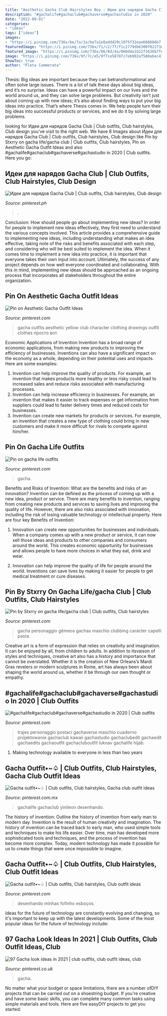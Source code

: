 ```yaml
---
title: "Aesthetic Gacha Club Hairstyles Boy : Идеи для нарядов Gacha Club"
description: "#gachalife#gachaclub#gachaverse#gachastudio in 2020"
date: "2022-09-01"
categories:
- "ideas"
tags: ["ideas"]
images:
- "https://i.pinimg.com/736x/be/7a/1e/be7a1e8addd29c1075f32eae608686b7.jpg"
featuredImage: "https://i.pinimg.com/736x/f1/c2/77/f1c2779db6300f82273e69abd6dc908a.jpg"
featured_image: "https://i.pinimg.com/736x/06/0d/4a/060d4a1b22f1636b7fed21743a0b31a4.jpg"
image: "https://i.pinimg.com/736x/9f/7c/e5/9f7ce58787c7eb902af580abec41e472.jpg"
ShowToc: true
author: "Fleta Cummerata"
---
```



Thesis: Big ideas are important because they can betransformational and often solve large issues.
There is a lot of talk these days about big ideas, and it’s no surprise. Ideas can have a powerful impact on our lives and the world around us, and they can solve large problems. But creativity isn’t just about coming up with new ideas; it’s also about finding ways to put your big ideas into practice. That’s where Thesis comes in. We help people turn their big ideas into successful products or services, and we do it by solving large problems.

	

		
looking for Идеи для нарядов Gacha Club | Club outfits, Club hairstyles, Club design you've visit to the right web. We have 8 Images about Идеи для нарядов Gacha Club | Club outfits, Club hairstyles, Club design like Pin by Stxrry on gacha life/gacha club | Club outfits, Club hairstyles, Pin on Aesthetic Gacha Outfit Ideas and also #gachalife#gachaclub#gachaverse#gachastudio in 2020 | Club outfits. Here you go:
		
    
## Идеи для нарядов Gacha Club | Club Outfits, Club Hairstyles, Club Design

<img loading=lazy src="https://i.pinimg.com/736x/f1/c2/77/f1c2779db6300f82273e69abd6dc908a.jpg" onerror="this.onerror=null;this.src='https://tse2.mm.bing.net/th?id=OIP.hw0n72kc4zhazoI_8wcU4QHaHW&amp;pid=15.1';" alt="Идеи для нарядов Gacha Club | Club outfits, Club hairstyles, Club design">

_Source: pinterest.ph_

>. 

	

Conclusion: How should people go about implementing new ideas?
In order for people to implement new ideas effectively, they first need to understand the various concepts involved. This article provides a comprehensive guide to implementing new ideas, including understanding what makes an idea effective, taking note of the risks and benefits associated with each step, and considering who will be best suited to implement the idea.
When it comes time to implement a new idea into practice, it is important that everyone takes their own input into account. Ultimately, the success of any project depends on how well everyone coordinated and collaborating. With this in mind, implementing new ideas should be approached as an ongoing process that incorporates all stakeholders throughout the entire organization.

    
## Pin On Aesthetic Gacha Outfit Ideas

<img loading=lazy src="https://i.pinimg.com/736x/a0/2d/7c/a02d7ce1389b4df4da4460d14bc5b1fd.jpg" onerror="this.onerror=null;this.src='https://tse2.mm.bing.net/th?id=OIP.AfBokxHmEb1MnHK_3iE5gQHaHa&amp;pid=15.1';" alt="Pin on Aesthetic Gacha Outfit Ideas">

_Source: pinterest.com_

>gacha outfits aesthetic yellow club character clothing drawings outfit clothes просто вот. 

	

Economic Applications of Invention
Invention has a broad range of economic applications, from making new products to improving the efficiency of businesses. Inventions can also have a significant impact on the economy as a whole, depending on their potential uses and impacts. Here are some examples: 
1. Invention can help improve the quality of products. For example, an invention that makes products more healthy or less risky could lead to increased sales and reduce risks associated with manufacturing processes. 
2. Invention can help increase efficiency in businesses. For example, an invention that makes it easier to track expenses or get information from suppliers could lead to faster delivery times and reduced costs for businesses. 
3. Invention can create new markets for products or services. For example, an invention that creates a new type of clothing could bring in new customers and make it more difficult for rivals to compete against him/her.

    
## Pin On Gacha Life Outfits

<img loading=lazy src="https://i.pinimg.com/736x/42/da/ef/42daef146777a8882a38511a99dda972.jpg" onerror="this.onerror=null;this.src='https://tse1.mm.bing.net/th?id=OIP.qtDMIcoFLrO0TlRSUtpPbgHaHK&amp;pid=15.1';" alt="Pin on gacha life outfits">

_Source: pinterest.com_

>gacha. 

	

Benefits and Risks of Invention: What are the benefits and risks of an innovation?
Invention can be defined as the process of coming up with a new idea, product or service. There are many benefits to invention, ranging from creating new products and services to saving lives and improving the quality of life. However, there are also risks associated with innovation, including the risk of losing valuable technology or intellectual property. Here are four key Benefits of Invention: 
1) Innovation can create new opportunities for businesses and individuals. When a company comes up with a new product or service, it can now sell those ideas and products to other companies and consumers around the world. This creates economic opportunity for businesses and allows people to have more choices in what they eat, drink and wear. 

2) Innovation can help improve the quality of life for people around the world. Inventions can save lives by making it easier for people to get medical treatment or cure diseases.

    
## Pin By Stxrry On Gacha Life/gacha Club | Club Outfits, Club Hairstyles

<img loading=lazy src="https://i.pinimg.com/736x/9f/7c/e5/9f7ce58787c7eb902af580abec41e472.jpg" onerror="this.onerror=null;this.src='https://tse1.mm.bing.net/th?id=OIP.lZjlTPGPSvQhsuW8JC7cTAHaGc&amp;pid=15.1';" alt="Pin by Stxrry on gacha life/gacha club | Club outfits, Club hairstyles">

_Source: pinterest.com_

>gacha personaggio gêmeos gachas maschio clubbing carácter capelli pasta. 

	

Creative art is a form of expression that relies on creativity and imagination. It can be enjoyed by all, from children to adults. In addition to itsvaison of styles and techniques, creative art also has a history and importance that cannot be overstated. Whether it is the creation of New Orleans’s Mardi Gras revelers or modern sculptures in Rome, art has always been about shaping the world around us, whether it be through our own thought or empathy.

    
## #gachalife#gachaclub#gachaverse#gachastudio In 2020 | Club Outfits

<img loading=lazy src="https://i.pinimg.com/736x/06/0d/4a/060d4a1b22f1636b7fed21743a0b31a4.jpg" onerror="this.onerror=null;this.src='https://tse4.mm.bing.net/th?id=OIP.yxqtLKicx4jFBOTupOoIBgHaHQ&amp;pid=15.1';" alt="#gachalife#gachaclub#gachaverse#gachastudio in 2020 | Club outfits">

_Source: pinterest.com_

>trajes personaggio postaci gachaverse maschio cuaderno projektowanie gachaclub kawaii gachastudio gachaclubedit gachaedit gachaedits gachaoutfit gachacluboutfit luknav gachalife hijab. 

	

1. Making technology available to everyone in less than two years 

    
## Gacha Outfit•~♤ | Club Outfits, Club Hairstyles, Gacha Club Outfit Ideas

<img loading=lazy src="https://i.pinimg.com/736x/10/fb/b5/10fbb526d38195b77c02bf443cb232c5.jpg" onerror="this.onerror=null;this.src='https://tse4.mm.bing.net/th?id=OIP.9nthOYa2VgO4yJN7CXP7aAHaHD&amp;pid=15.1';" alt="Gacha outfit•~♤ | Club outfits, Club hairstyles, Gacha club outfit ideas">

_Source: pinterest.com.mx_

>gachalife gachaclub yinileon desenhando. 

	

The history of invention: Outline the history of invention from early man to modern day.
Invention is the result of human creativity and imagination. The history of invention can be traced back to early man, who used simple tools and techniques to make his life easier. Over time, man has developed more sophisticated tools and techniques, and the process of invention has become more complex. Today, modern technology has made it possible for us to create things that were once impossible to imagine.

    
## Gacha Outfit•~♤ | Club Outfits, Club Hairstyles, Club Outfit Ideas

<img loading=lazy src="https://i.pinimg.com/736x/be/7a/1e/be7a1e8addd29c1075f32eae608686b7.jpg" onerror="this.onerror=null;this.src='https://tse2.mm.bing.net/th?id=OIP.vIYoNItGFb0n-1K-fpP8rgHaFH&amp;pid=15.1';" alt="Gacha outfit•~♤ | Club outfits, Club hairstyles, Club outfit ideas">

_Source: pinterest.com_

>desenhando minhas fofinho esboços. 

	

Ideas for the future of technology are constantly evolving and changing, so it's important to keep up with the latest developments. Some of the most popular ideas for the future of technology include: 

    
## 97 Gacha Look Ideas In 2021 | Club Outfits, Club Outfit Ideas, Club

<img loading=lazy src="https://i.pinimg.com/474x/8d/5b/fa/8d5bfa3c452e2148bd09602b931a5c07.jpg" onerror="this.onerror=null;this.src='https://tse4.mm.bing.net/th?id=OIP.5bFBs_71Y0Qef5YHjPuM8QAAAA&amp;pid=15.1';" alt="97 Gacha look ideas in 2021 | club outfits, club outfit ideas, club">

_Source: pinterest.co.uk_

>gacha. 

	

No matter what your budget or space limitations, there are a number ofDIY projects that can be carried out on a shoestring budget. If you're creative and have some basic skills, you can complete many common tasks using simple materials and tools. Here are five easyDIY projects to get you started: 

